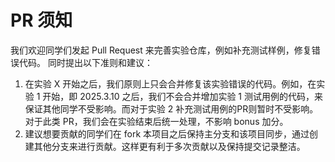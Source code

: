 # PR 须知

我们欢迎同学们发起 Pull Request 来完善实验仓库，例如补充测试样例，修复错误代码。
同时提出以下准则和建议：

1. 在实验 X 开始之后，我们原则上只会合并修复该实验错误的代码。例如，在实验 1 开始，即 2025.3.10 之后，我们不会合并增加实验 1 测试用例的代码，来保证其他同学不受影响。而对于实验 2 补充测试用例的PR则暂时不受影响。
对于此类 PR，我们会在实验结束后统一处理，不影响 bonus 加分。
2. 建议想要贡献的同学们在 fork 本项目之后保持主分支和该项目同步，通过创建其他分支来进行贡献。这样更有利于多次贡献以及保持提交记录整洁。

